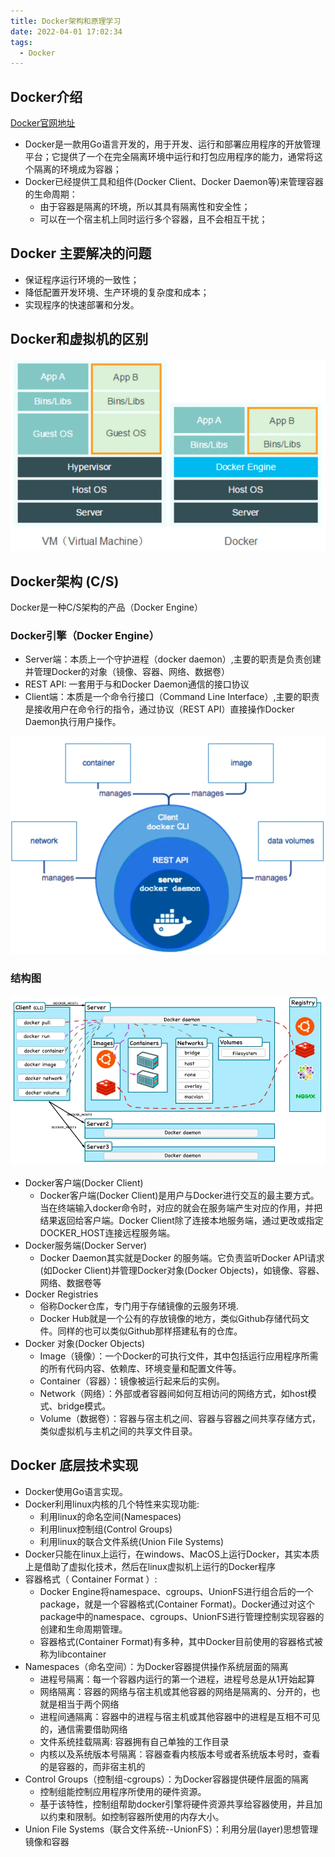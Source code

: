 ```yaml
---
title: Docker架构和原理学习
date: 2022-04-01 17:02:34
tags: 
  - Docker
---
```

## Docker介绍

[Docker官网地址](https://www.docker.com/)

- Docker是一款用Go语言开发的，用于开发、运行和部署应用程序的开放管理平台；它提供了一个在完全隔离环境中运行和打包应用程序的能力，通常将这个隔离的环境成为容器；
- Docker已经提供工具和组件(Docker Client、Docker Daemon等)来管理容器的生命周期：
   - 由于容器是隔离的环境，所以其具有隔离性和安全性；
   - 可以在一个宿主机上同时运行多个容器，且不会相互干扰；

## Docker 主要解决的问题

- 保证程序运行环境的一致性；
- 降低配置开发环境、生产环境的复杂度和成本；
- 实现程序的快速部署和分发。

## Docker和虚拟机的区别

![image](./pics/docker_vm.png)


## Docker架构 (C/S)

Docker是一种C/S架构的产品（Docker Engine）

### Docker引擎（Docker Engine）

- Server端：本质上一个守护进程（docker daemon）,主要的职责是负责创建并管理Docker的对象（镜像、容器、网络、数据卷）
- REST API: 一套用于与和Docker Daemon通信的接口协议
- Client端：本质是一个命令行接口（Command Line Interface）,主要的职责是接收用户在命令行的指令，通过协议（REST API）直接操作Docker Daemon执行用户操作。

![image](./pics/docker_arch.png)

### 结构图
![image](./pics/docker_struct.png)

- Docker客户端(Docker Client)
   - Docker客户端(Docker Client)是用户与Docker进行交互的最主要方式。当在终端输入docker命令时，对应的就会在服务端产生对应的作用，并把结果返回给客户端。Docker Client除了连接本地服务端，通过更改或指定DOCKER_HOST连接远程服务端。
- Docker服务端(Docker Server)
   - Docker Daemon其实就是Docker 的服务端。它负责监听Docker API请求(如Docker Client)并管理Docker对象(Docker Objects)，如镜像、容器、网络、数据卷等
- Docker Registries
   - 俗称Docker仓库，专门用于存储镜像的云服务环境.
   - Docker Hub就是一个公有的存放镜像的地方，类似Github存储代码文件。同样的也可以类似Github那样搭建私有的仓库。
- Docker 对象(Docker Objects)
   - Image（镜像）：一个Docker的可执行文件，其中包括运行应用程序所需的所有代码内容、依赖库、环境变量和配置文件等。
   - Container（容器）：镜像被运行起来后的实例。
   - Network（网络）：外部或者容器间如何互相访问的网络方式，如host模式、bridge模式。
   - Volume（数据卷）：容器与宿主机之间、容器与容器之间共享存储方式，类似虚拟机与主机之间的共享文件目录。

## Docker 底层技术实现

- Docker使用Go语言实现。
- Docker利用linux内核的几个特性来实现功能:
   - 利用linux的命名空间(Namespaces)
   - 利用linux控制组(Control Groups)
   - 利用linux的联合文件系统(Union File Systems)
- Docker只能在linux上运行，在windows、MacOS上运行Docker，其实本质上是借助了虚拟化技术，然后在linux虚拟机上运行的Docker程序
- 容器格式（ Container Format ）:
   - Docker Engine将namespace、cgroups、UnionFS进行组合后的一个package，就是一个容器格式(Container Format)。Docker通过对这个package中的namespace、cgroups、UnionFS进行管理控制实现容器的创建和生命周期管理。
   - 容器格式(Container Format)有多种，其中Docker目前使用的容器格式被称为libcontainer
- Namespaces（命名空间）：为Docker容器提供操作系统层面的隔离
   - 进程号隔离：每一个容器内运行的第一个进程，进程号总是从1开始起算
   - 网络隔离：容器的网络与宿主机或其他容器的网络是隔离的、分开的，也就是相当于两个网络
   - 进程间通隔离：容器中的进程与宿主机或其他容器中的进程是互相不可见的，通信需要借助网络
   - 文件系统挂载隔离: 容器拥有自己单独的工作目录
   - 内核以及系统版本号隔离：容器查看内核版本号或者系统版本号时，查看的是容器的，而非宿主机的
- Control Groups（控制组-cgroups）：为Docker容器提供硬件层面的隔离
   - 控制组能控制应用程序所使用的硬件资源。
   - 基于该特性，控制组帮助docker引擎将硬件资源共享给容器使用，并且加以约束和限制。如控制容器所使用的内存大小。
- Union File Systems（联合文件系统--UnionFS）：利用分层(layer)思想管理镜像和容器
